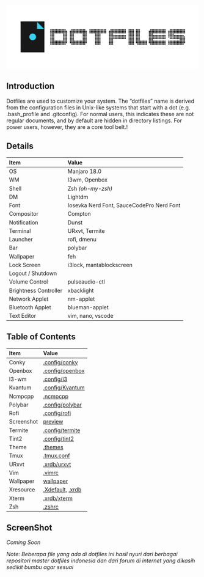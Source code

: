 ![Dotfiles Header](https://raw.githubusercontent.com/nabil48/dotfiles/master/images/header.png)
## Introduction
Dotfiles are used to customize your system. The “dotfiles” name is derived from the configuration files in Unix-like systems that start with a dot (e.g. .bash_profile and .gitconfig). For normal users, this indicates these are not regular documents, and by default are hidden in directory listings. For power users, however, they are a core tool belt.</tspan>!

## Details
| Item | Value |
| :--- | :---- |
| OS | Manjaro 18.0 |
| WM | I3wm, Openbox |
| Shell | Zsh _(oh-my-zsh)_ |
| DM | Lightdm |
| Font | Iosevka Nerd Font, SauceCodePro Nerd Font |
| Compositor | Compton |
| Notification | Dunst |
| Terminal | URxvt, Termite |
| Launcher | rofi, dmenu |
| Bar | polybar |
| Wallpaper | feh |
| Lock Screen | i3lock, mantablockscreen |
| Logout / Shutdown |  |
| Volume Control | pulseaudio-ctl |
| Brightness Controller | xbacklight |
| Network Applet | nm-applet |
| Bluetooth Applet | blueman-applet |
| Text Editor | vim, nano, vscode |

## Table of Contents
| Item | Value |
| :--- | :---- |
| Conky | [.config/conky](https://github.com/nabil48/dotfiles/tree/master/.config/conky) |
| Openbox | [.config/openbox](https://github.com/nabil48/dotfiles/tree/master/.config/openbox) |
| I3-wm | [.config/i3](https://github.com/nabil48/dotfiles/tree/master/.config/i3) |
| Kvantum | [.config/Kvantum](https://github.com/nabil48/dotfiles/tree/master/.config/Kvantum) |
| Ncmpcpp | [.ncmpcpp](https://github.com/nabil48/dotfiles/tree/master/.ncmpcpp) |
| Polybar | [.config/polybar](https://github.com/nabil48/dotfiles/tree/master/.config/polybar) |
| Rofi | [.config/rofi](https://github.com/nabil48/dotfiles/tree/master/.config/rofi) |
| Screenshot | [preview](https://github.com/nabil48/dotfiles/tree/master/preview) |
| Termite | [.config/termite](https://github.com/nabil48/dotfiles/tree/master/.config/termite) |
| Tint2 | [.config/tint2](https://github.com/nabil48/dotfiles/tree/master/.config/tint2) |
| Theme | [.themes]() |
| Tmux | [.tmux.conf](https://github.com/nabil48/dotfiles/blob/master/.tmux.conf) |
| URxvt | [.xrdb/urxvt](https://github.com/nabil48/dotfiles/blob/master/.xrdb/urxvt) |
| Vim | [.vimrc](https://github.com/nabil48/dotfiles/blob/master/.vimrc) |
| Wallpaper | [wallpaper](https://github.com/nabil48/dotfiles/tree/master/wallpaper) |
| Xresource | [.Xdefault](https://github.com/nabil48/dotfiles/blob/master/.Xdefaults), [.xrdb](https://github.com/nabil48/dotfiles/tree/master/.xrdb) |
| Xterm | [.xrdb/xterm](https://github.com/nabil48/dotfiles/blob/master/.xrdb/xterm) |
| Zsh | [.zshrc](https://github.com/nabil48/dotfiles/blob/master/.zshrc) |

## ScreenShot
*Coming Soon*

_Note: Beberapa file yang ada di dotfiles ini hasil nyuri dari berbagai
repositori master dotfiles indonesia dan dari forum di internet
yang dikasih sedikit bumbu agar sesuai_
